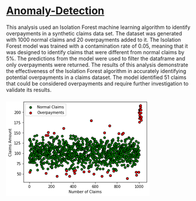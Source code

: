 # [Anomaly-Detection](https://github.com/dandersonghub/Anomaly-Detection/blob/main/Anomaly-Detection.ipynb)
This analysis used an Isolation Forest machine learning algorithm to identify overpayments in a synthetic claims data set. The dataset was generated with 1000 normal claims and 20 overpayments added to it. The Isolation Forest model was trained with a contamination rate of 0.05, meaning that it was designed to identify claims that were different from normal claims by 5%. The predictions from the model were used to filter the dataframe and only overpayments were returned. The results of this analysis demonstrate the effectiveness of the Isolation Forest algorithm in accurately identifying potential overpayments in a claims dataset. The model identified 51 claims that could be considered overpayments and require further investigation to validate its results.

### 
![](https://github.com/dandersonghub/Anomaly-Detection/blob/main/overpayments.png)
